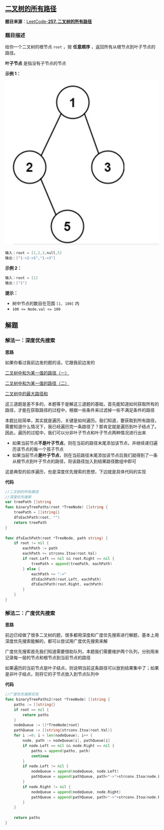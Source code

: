## **[二叉树的所有路径](https://leetcode-cn.com/problems/binary-tree-paths/)**

**题目来源**：[LeetCode-**257. 二叉树的所有路径**](https://leetcode-cn.com/problems/binary-tree-paths/)

### 题目描述

给你一个二叉树的根节点 `root` ，按 **任意顺序** ，返回所有从根节点到叶子节点的路径。

**叶子节点** 是指没有子节点的节点

**示例 1：**

![image](https://github.com/Rain-Life/algorithm-go/blob/master/photos/BinaryTree/257/257-1.png)

```go
输入：root = [1,2,3,null,5]
输出：["1->2->5","1->3"]
```

**示例 2：**

```go
输入：root = [1]
输出：["1"]
```

**提示：**

- 树中节点的数目在范围 `[1, 100]` 内
- `100 <= Node.val <= 100`

## 解题

### 解法一：深度优先搜索

**思路**

如果你看过我前边发的题的话，它跟我前边发的

[二叉树中和为某一值的路径（一）](https://juejin.cn/post/7034332435399573511)

[二叉树中和为某一值的路径（二）](https://juejin.cn/post/7033185158903627783)

[二叉树中的最大路径和](https://juejin.cn/post/7033956885187264548)

这三道题是差不多的，本题等于是解这三道题的基础，首先能知道如何获取所有的路径，才能在获取路径的过程中，根据一些条件来过滤掉一些不满足条件的路径

本题比较简单，其实就是遍历，关键是如何遍历。我们知道，要获取到所有路径，需要知道什么情况下，我已经遍历完一条路径了？那肯定就是遍历到叶子结点了。因此，遍历的过程中，我们可以分非叶子节点和叶子节点两种情况进行出来

- 如果当前节点**不是叶子节点**，则在当前的路径末尾添加该节点，并继续递归遍历该节点的每一个孩子节点
- 如果当前节点**是叶子节点**，则在当前路径末尾添加该节点后我们就得到了一条从根节点到叶子节点的路径，将该路径加入到结果路径数组中即可

这是典型的前序遍历，也是深度优先搜索的思想，下边就是具体代码的实现

**代码**

```go
//二叉树的所有路径
//深度优先搜索
var treePath []string
func binaryTreePaths(root *TreeNode) []string {
	treePath = []string{}
	dfsEachPath(root, "")
	return treePath
}

func dfsEachPath(root *TreeNode, path string) {
	if root != nil {
		eachPath := path
		eachPath += strconv.Itoa(root.Val)
		if root.Left == nil && root.Right == nil {
			treePath = append(treePath, eachPath)
		} else {
			eachPath += "->"
			dfsEachPath(root.Left, eachPath)
			dfsEachPath(root.Right, eachPath)
		}
	}
}
```

### 解法二：广度优先搜索

**思路**

前边已经做了很多二叉树的题，很多都用深度和广度优先搜索进行解题，基本上用深度优先搜索能解的，都可以尝试用广度优先搜索来解

广度优先搜索首先我们知道需要借助队列，本题我们需要维护两个队列，分别用来记录每一层的节点和根节点到当前节点的路径

如果遍历的当前节点是叶子结点，则说明当前这条路径可以放到结果集中了；如果是非叶子结点，则将它的子节点放入到节点队列中

**代码**

```go
//广度优先搜索实现
func binaryTreePaths2(root *TreeNode) []string {
	paths := []string{}
	if root == nil {
		return paths
	}
	nodeQueue := []*TreeNode{root}
	pathQueue := []string{strconv.Itoa(root.Val)}
	for i :=0; i < len(nodeQueue); i++ {
		node, path := nodeQueue[i], pathQueue[i]
		if node.Left == nil && node.Right == nil {
			paths = append(paths, path)
			continue
		}
		if node.Left != nil {
			nodeQueue = append(nodeQueue, node.Left)
			pathQueue = append(pathQueue, path+"->"+strconv.Itoa(node.Left.Val))
		}
		if node.Right != nil {
			nodeQueue = append(nodeQueue, node.Right)
			pathQueue = append(pathQueue, path+"->"+strconv.Itoa(node.Right.Val))
		}
	}

	return paths
}
```
